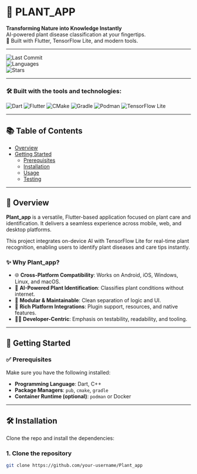 # 🌿 PLANT_APP

**Transforming Nature into Knowledge Instantly**  
AI-powered plant disease classification at your fingertips.  
🚀 Built with Flutter, TensorFlow Lite, and modern tools.

---

![Last Commit](https://img.shields.io/github/last-commit/your-username/Plant_app)  
![Languages](https://img.shields.io/github/languages/top/your-username/Plant_app)  
![Stars](https://img.shields.io/github/stars/your-username/Plant_app)

---

### 🛠 Built with the tools and technologies:
![Dart](https://img.shields.io/badge/Dart-0175C2?style=for-the-badge&logo=dart&logoColor=white)
![Flutter](https://img.shields.io/badge/Flutter-02569B?style=for-the-badge&logo=flutter&logoColor=white)
![CMake](https://img.shields.io/badge/CMake-064F8C?style=for-the-badge&logo=cmake&logoColor=white)
![Gradle](https://img.shields.io/badge/Gradle-02303A?style=for-the-badge&logo=gradle&logoColor=white)
![Podman](https://img.shields.io/badge/Podman-89CFF0?style=for-the-badge)
![TensorFlow Lite](https://img.shields.io/badge/TFLite-FF6F00?style=for-the-badge&logo=tensorflow&logoColor=white)

---

## 📚 Table of Contents
- [Overview](#overview)
- [Getting Started](#getting-started)
  - [Prerequisites](#prerequisites)
  - [Installation](#installation)
  - [Usage](#usage)
  - [Testing](#testing)

---

## 📖 Overview

**Plant_app** is a versatile, Flutter-based application focused on plant care and identification. It delivers a seamless experience across mobile, web, and desktop platforms.

This project integrates on-device AI with TensorFlow Lite for real-time plant recognition, enabling users to identify plant diseases and care tips instantly.

### ✨ Why Plant_app?
- 🌐 **Cross-Platform Compatibility**: Works on Android, iOS, Windows, Linux, and macOS.
- 🤖 **AI-Powered Plant Identification**: Classifies plant conditions without internet.
- 🔧 **Modular & Maintainable**: Clean separation of logic and UI.
- 🔌 **Rich Platform Integrations**: Plugin support, resources, and native features.
- 🧑‍💻 **Developer-Centric**: Emphasis on testability, readability, and tooling.

---

## 🧰 Getting Started

### ✅ Prerequisites

Make sure you have the following installed:
- **Programming Language**: Dart, C++
- **Package Managers**: `pub`, `cmake`, `gradle`
- **Container Runtime (optional)**: `podman` or Docker

---

## 🛠️ Installation

Clone the repo and install the dependencies:

### 1. Clone the repository
```bash
git clone https://github.com/your-username/Plant_app

 




